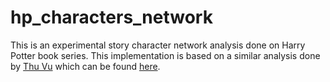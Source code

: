 # hp_characters_network

This is an experimental story character network analysis done on Harry Potter book series. This implementation is based on a similar analysis done by [Thu Vu](https://github.com/thu-vu92) which can be 
found [here](https://github.com/thu-vu92/the_witcher_network). 
